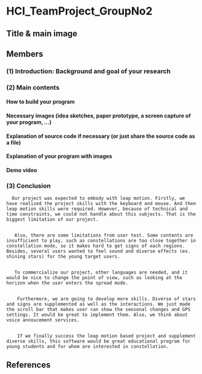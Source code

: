 # HCI_TeamProject_GroupNo2

## Title & main image

## Members

### (1) Introduction: Background and goal of your research

### (2) Main contents

#### How to build your program

#### Necessary images (idea sketches, paper prototype, a screen capture of your program, …)

#### Explanation of source code if necessary (or just share the source code as a file)

#### Explanation of your program with images

#### Demo video

### (3) Conclusion

      Our project was expected to embody with leap motion. Firstly, we have realized the project skills with the keyboard and mouse. And then leap motion skills were required. However, because of technical and time constraints, we could not handle about this subjects. That is the biggest limitation of our project. 
      
      
       Also, there are some limitations from user test. Some contents are insufficient to play, such as constellations are too close together in constellation mode, so it makes hard to get signs of each regions. Besides, several users wanted to feel sound and diverse effects (ex. shining stars) for the young target users. 
       
       
       To commercialize our project, other languages are needed, and it would be nice to change the point of view, such as looking at the horizon when the user enters the spread mode.
       
       
        Furthermore, we are going to develop more skills. Diverse of stars and signs are supplemented as well as the interactions. We just made the scroll bar that makes user can show the seosonal changes and GPS settings. It would be great to implement them. Also, we think about voice annoucement services. 
        
        
        If we finally success the leap motion based project and supplement diverse skills, this software would be great educational program for young students and for whom are interested in constellation. 
        
        
## References
